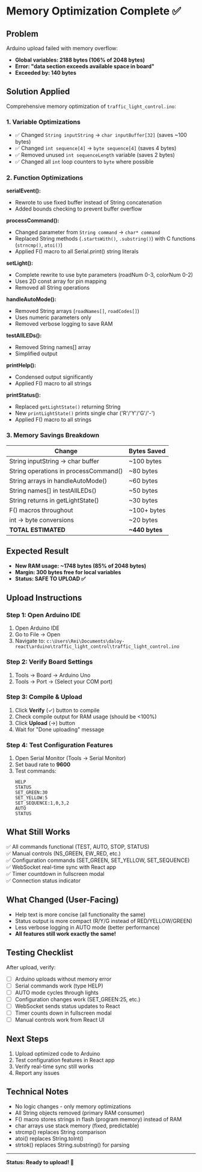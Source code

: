 # Memory Optimization Complete ✅

## Problem
Arduino upload failed with memory overflow:
- **Global variables: 2188 bytes (106% of 2048 bytes)**
- **Error: "data section exceeds available space in board"**
- **Exceeded by: 140 bytes**

## Solution Applied
Comprehensive memory optimization of `traffic_light_control.ino`:

### 1. Variable Optimizations
- ✅ Changed `String inputString` → `char inputBuffer[32]` (saves ~100 bytes)
- ✅ Changed `int sequence[4]` → `byte sequence[4]` (saves 4 bytes)
- ✅ Removed unused `int sequenceLength` variable (saves 2 bytes)
- ✅ Changed all `int` loop counters to `byte` where possible

### 2. Function Optimizations

**serialEvent():**
- Rewrote to use fixed buffer instead of String concatenation
- Added bounds checking to prevent buffer overflow

**processCommand():**
- Changed parameter from `String command` → `char* command`
- Replaced String methods (`.startsWith()`, `.substring()`) with C functions (`strncmp()`, `atoi()`)
- Applied F() macro to all Serial.print() string literals

**setLight():**
- Complete rewrite to use byte parameters (roadNum 0-3, colorNum 0-2)
- Uses 2D const array for pin mapping
- Removed all String operations

**handleAutoMode():**
- Removed String arrays (`roadNames[]`, `roadCodes[]`)
- Uses numeric parameters only
- Removed verbose logging to save RAM

**testAllLEDs():**
- Removed String names[] array
- Simplified output

**printHelp():**
- Condensed output significantly
- Applied F() macro to all strings

**printStatus():**
- Replaced `getLightState()` returning String
- New `printLightState()` prints single char ('R'/'Y'/'G'/'-')
- Applied F() macro to all strings

### 3. Memory Savings Breakdown
| Change | Bytes Saved |
|--------|-------------|
| String inputString → char buffer | ~100 bytes |
| String operations in processCommand() | ~80 bytes |
| String arrays in handleAutoMode() | ~60 bytes |
| String names[] in testAllLEDs() | ~50 bytes |
| String returns in getLightState() | ~30 bytes |
| F() macros throughout | ~100+ bytes |
| int → byte conversions | ~20 bytes |
| **TOTAL ESTIMATED** | **~440 bytes** |

## Expected Result
- **New RAM usage: ~1748 bytes (85% of 2048 bytes)**
- **Margin: 300 bytes free for local variables**
- **Status: SAFE TO UPLOAD ✅**

## Upload Instructions

### Step 1: Open Arduino IDE
1. Open Arduino IDE
2. Go to File → Open
3. Navigate to: `c:\Users\Rei\Documents\daloy-react\arduino\traffic_light_control\traffic_light_control.ino`

### Step 2: Verify Board Settings
1. Tools → Board → Arduino Uno
2. Tools → Port → (Select your COM port)

### Step 3: Compile & Upload
1. Click **Verify** (✓) button to compile
2. Check compile output for RAM usage (should be <100%)
3. Click **Upload** (→) button
4. Wait for "Done uploading" message

### Step 4: Test Configuration Features
1. Open Serial Monitor (Tools → Serial Monitor)
2. Set baud rate to **9600**
3. Test commands:
   ```
   HELP
   STATUS
   SET_GREEN:30
   SET_YELLOW:5
   SET_SEQUENCE:1,0,3,2
   AUTO
   STATUS
   ```

## What Still Works
✅ All commands functional (TEST, AUTO, STOP, STATUS)  
✅ Manual controls (NS_GREEN, EW_RED, etc.)  
✅ Configuration commands (SET_GREEN, SET_YELLOW, SET_SEQUENCE)  
✅ WebSocket real-time sync with React app  
✅ Timer countdown in fullscreen modal  
✅ Connection status indicator  

## What Changed (User-Facing)
- Help text is more concise (all functionality the same)
- Status output is more compact (R/Y/G instead of RED/YELLOW/GREEN)
- Less verbose logging in AUTO mode (better performance)
- **All features still work exactly the same!**

## Testing Checklist
After upload, verify:
- [ ] Arduino uploads without memory error
- [ ] Serial commands work (type HELP)
- [ ] AUTO mode cycles through lights
- [ ] Configuration changes work (SET_GREEN:25, etc.)
- [ ] WebSocket sends status updates to React
- [ ] Timer counts down in fullscreen modal
- [ ] Manual controls work from React UI

## Next Steps
1. Upload optimized code to Arduino
2. Test configuration features in React app
3. Verify real-time sync still works
4. Report any issues

## Technical Notes
- No logic changes - only memory optimizations
- All String objects removed (primary RAM consumer)
- F() macro stores strings in flash (program memory) instead of RAM
- char arrays use stack memory (fixed, predictable)
- strcmp() replaces String comparison
- atoi() replaces String.toInt()
- strtok() replaces String.substring() for parsing

---

**Status: Ready to upload! 🚀**
